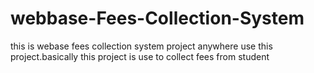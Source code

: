 # webbase-Fees-Collection-System
this is webase fees collection system project anywhere use this project.basically this project is use to collect fees from student
